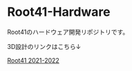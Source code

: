 # Root41-Hardware
Root41のハードウェア開発リポジトリです。

3D設計のリンクはこちら↓

[Root41 2021-2022](https://a360.co/2STp2Ga)
